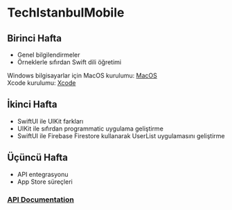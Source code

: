 # TechIstanbulMobile

## Birinci Hafta
- Genel bilgilendirmeler
- Örneklerle sıfırdan Swift dili öğretimi

Windows bilgisayarlar için MacOS kurulumu: [MacOS](https://youtu.be/IHaNAR4ejlA?si=bGbSqlu3bxjWrCOd) <br/>
Xcode kurulumu: [Xcode](https://youtu.be/CLTFPcXyvhQ?si=fwDyZnm2ipRUlyV4)

## İkinci Hafta
- SwiftUI ile UIKit farkları
- UIKit ile sıfırdan programmatic uygulama geliştirme
- SwiftUI ile Firebase Firestore kullanarak UserList uygulamasını geliştirme

## Üçüncü Hafta
- API entegrasyonu
- App Store süreçleri

### [API Documentation](https://documenter.getpostman.com/view/9232335/2s9YysC1xj)
